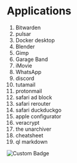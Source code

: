 # Applications

1. Bitwarden
2. pulsar
3. Docker desktop
4. Blender
5. Gimp
6. Garage Band
7. iMovie
8. WhatsApp
9. discord
10. tutamail
11. protonmail
12. safari ad block
13. safari rerouter
14. safari duckduckgo
15. apple configurator
16. veracrypt
17. the unarchiver
18. cheatsheet
19. ql markdown

![Custom Badge](https://img.shields.io/badge/custom-message-orange?style=flat-square&logo=github)
